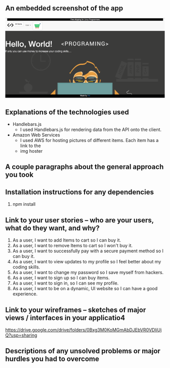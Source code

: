 ## An embedded screenshot of the app

![Screen Shot of App](https://raw.githubusercontent.com/kailinc/mango-bytes-client-backup/master/assets/img/mango-bytes-screen-shot.png)

## Explanations of the technologies used

- Handlebars.js
  - I used Handlebars.js for rendering data from the API onto the client.
- Amazon Web Services
  - I used AWS for hosting pictures of different items. Each item has a link to the
  - img hoster
## A couple paragraphs about the general approach you took

## Installation instructions for any dependencies

1. npm install

## Link to your user stories – who are your users, what do they want, and why?

1. As a user, I want to add Items to cart so I can buy it.
2. As a user, I want to remove Items to cart so I won't buy it.
3. As a user, I want to successfully pay with a secure payment method so I can buy it.
4. As a user, I want to view updates to my profile so I feel better about my coding skills.
5. As a user, I want to change my password so I save myself from hackers.
6. As a user, I want to sign up so I can buy items.
7. As a user, I want to sign in, so I can see my profile.
8. As a user, I want to be on a dynamic, UI website so I can have a good experience.

## Link to your wireframes – sketches of major views / interfaces in your applicatio4

https://drive.google.com/drive/folders/0Bxg3M0KoMGmAbDJEbVR0VDliUjQ?usp=sharing

## Descriptions of any unsolved problems or major hurdles you had to overcome
